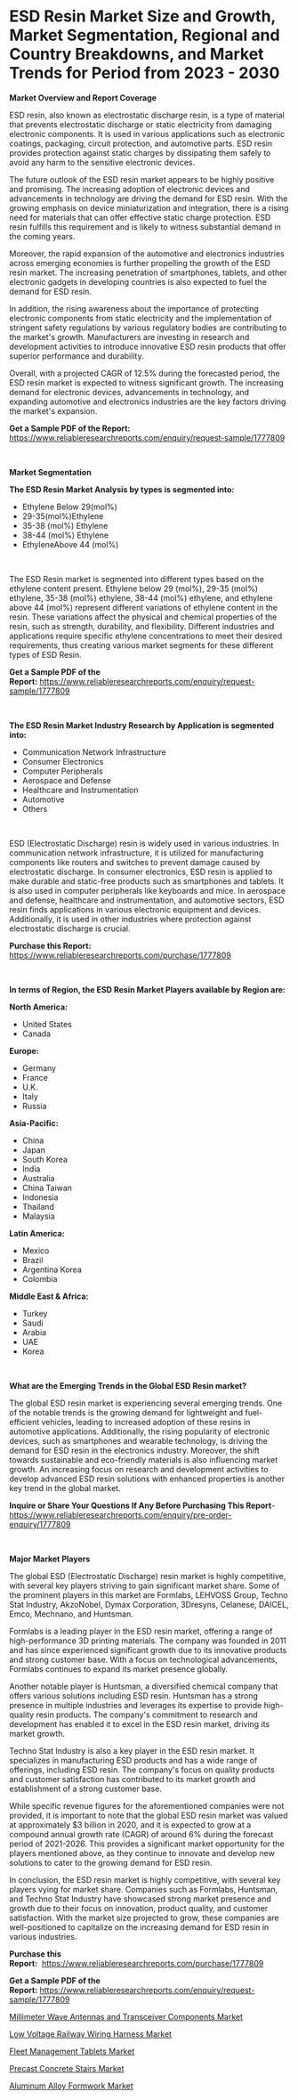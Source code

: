 <p><h1>ESD Resin Market Size and Growth, Market Segmentation, Regional and Country Breakdowns, and Market Trends for Period from 2023 -  2030</h1></p><p><strong>Market Overview and Report Coverage</strong></p>
<p><p>ESD resin, also known as electrostatic discharge resin, is a type of material that prevents electrostatic discharge or static electricity from damaging electronic components. It is used in various applications such as electronic coatings, packaging, circuit protection, and automotive parts. ESD resin provides protection against static charges by dissipating them safely to avoid any harm to the sensitive electronic devices.</p><p>The future outlook of the ESD resin market appears to be highly positive and promising. The increasing adoption of electronic devices and advancements in technology are driving the demand for ESD resin. With the growing emphasis on device miniaturization and integration, there is a rising need for materials that can offer effective static charge protection. ESD resin fulfills this requirement and is likely to witness substantial demand in the coming years.</p><p>Moreover, the rapid expansion of the automotive and electronics industries across emerging economies is further propelling the growth of the ESD resin market. The increasing penetration of smartphones, tablets, and other electronic gadgets in developing countries is also expected to fuel the demand for ESD resin.</p><p>In addition, the rising awareness about the importance of protecting electronic components from static electricity and the implementation of stringent safety regulations by various regulatory bodies are contributing to the market's growth. Manufacturers are investing in research and development activities to introduce innovative ESD resin products that offer superior performance and durability.</p><p>Overall, with a projected CAGR of 12.5% during the forecasted period, the ESD resin market is expected to witness significant growth. The increasing demand for electronic devices, advancements in technology, and expanding automotive and electronics industries are the key factors driving the market's expansion.</p></p>
<p><strong>Get a Sample PDF of the Report:</strong> <a href="https://www.reliableresearchreports.com/enquiry/request-sample/1777809">https://www.reliableresearchreports.com/enquiry/request-sample/1777809</a></p>
<p>&nbsp;</p>
<p><strong>Market Segmentation</strong></p>
<p><strong>The ESD Resin Market Analysis by types is segmented into:</strong></p>
<p><ul><li>Ethylene Below 29(mol%)</li><li>29-35(mol%)Ethylene</li><li>35-38 (mol%) Ethylene</li><li>38-44 (mol%) Ethylene</li><li>EthyleneAbove 44 (mol%)</li></ul></p>
<p>&nbsp;</p>
<p><p>The ESD Resin market is segmented into different types based on the ethylene content present. Ethylene below 29 (mol%), 29-35 (mol%) ethylene, 35-38 (mol%) ethylene, 38-44 (mol%) ethylene, and ethylene above 44 (mol%) represent different variations of ethylene content in the resin. These variations affect the physical and chemical properties of the resin, such as strength, durability, and flexibility. Different industries and applications require specific ethylene concentrations to meet their desired requirements, thus creating various market segments for these different types of ESD Resin.</p></p>
<p><strong>Get a Sample PDF of the Report:</strong>&nbsp;<a href="https://www.reliableresearchreports.com/enquiry/request-sample/1777809">https://www.reliableresearchreports.com/enquiry/request-sample/1777809</a></p>
<p>&nbsp;</p>
<p><strong>The ESD Resin Market Industry Research by Application is segmented into:</strong></p>
<p><ul><li>Communication Network Infrastructure</li><li>Consumer Electronics</li><li>Computer Peripherals</li><li>Aerospace and Defense</li><li>Healthcare and Instrumentation</li><li>Automotive</li><li>Others</li></ul></p>
<p>&nbsp;</p>
<p><p>ESD (Electrostatic Discharge) resin is widely used in various industries. In communication network infrastructure, it is utilized for manufacturing components like routers and switches to prevent damage caused by electrostatic discharge. In consumer electronics, ESD resin is applied to make durable and static-free products such as smartphones and tablets. It is also used in computer peripherals like keyboards and mice. In aerospace and defense, healthcare and instrumentation, and automotive sectors, ESD resin finds applications in various electronic equipment and devices. Additionally, it is used in other industries where protection against electrostatic discharge is crucial.</p></p>
<p><strong>Purchase this Report:</strong>&nbsp; <a href="https://www.reliableresearchreports.com/purchase/1777809">https://www.reliableresearchreports.com/purchase/1777809</a></p>
<p>&nbsp;</p>
<p><strong>In terms of Region, the ESD Resin Market Players available by Region are:</strong></p>
<p>
    <p> <strong> North America: </strong>
        <ul>
            <li>United States</li>
            <li>Canada</li>
        </ul>
        </p> 
    <p> <strong> Europe: </strong>
        <ul>
            <li>Germany</li>
            <li>France</li>
            <li>U.K.</li>
            <li>Italy</li>
            <li>Russia</li>
        </ul>
        </p> 
    <p> <strong> Asia-Pacific: </strong>
        <ul>
            <li>China</li>
            <li>Japan</li>
            <li>South Korea</li>
            <li>India</li>
            <li>Australia</li>
            <li>China Taiwan</li>
            <li>Indonesia</li>
            <li>Thailand</li>
            <li>Malaysia</li>
        </ul>
        </p> 
    <p> <strong> Latin America: </strong>
        <ul>
            <li>Mexico</li>
            <li>Brazil</li>
            <li>Argentina Korea</li>
            <li>Colombia</li>
        </ul>
        </p> 
    <p> <strong> Middle East & Africa: </strong>
        <ul>
            <li>Turkey</li>
            <li>Saudi</li>
            <li>Arabia</li>
            <li>UAE</li>
            <li>Korea</li>
        </ul>
    </p>
    </p>
<p>&nbsp;</p>
<p><strong>What are the Emerging Trends in the Global ESD Resin market?</strong></p>
<p><p>The global ESD resin market is experiencing several emerging trends. One of the notable trends is the growing demand for lightweight and fuel-efficient vehicles, leading to increased adoption of these resins in automotive applications. Additionally, the rising popularity of electronic devices, such as smartphones and wearable technology, is driving the demand for ESD resin in the electronics industry. Moreover, the shift towards sustainable and eco-friendly materials is also influencing market growth. An increasing focus on research and development activities to develop advanced ESD resin solutions with enhanced properties is another key trend in the global market.</p></p>
<p><strong>Inquire or Share Your Questions If Any Before Purchasing This Report</strong>- <a href="https://www.reliableresearchreports.com/enquiry/pre-order-enquiry/1777809">https://www.reliableresearchreports.com/enquiry/pre-order-enquiry/1777809</a></p>
<p>&nbsp;</p>
<p><strong>Major Market Players</strong></p>
<p><p>The global ESD (Electrostatic Discharge) resin market is highly competitive, with several key players striving to gain significant market share. Some of the prominent players in this market are Formlabs, LEHVOSS Group, Techno Stat Industry, AkzoNobel, Dymax Corporation, 3Dresyns, Celanese, DAICEL, Emco, Mechnano, and Huntsman.</p><p>Formlabs is a leading player in the ESD resin market, offering a range of high-performance 3D printing materials. The company was founded in 2011 and has since experienced significant growth due to its innovative products and strong customer base. With a focus on technological advancements, Formlabs continues to expand its market presence globally.</p><p>Another notable player is Huntsman, a diversified chemical company that offers various solutions including ESD resin. Huntsman has a strong presence in multiple industries and leverages its expertise to provide high-quality resin products. The company's commitment to research and development has enabled it to excel in the ESD resin market, driving its market growth.</p><p>Techno Stat Industry is also a key player in the ESD resin market. It specializes in manufacturing ESD products and has a wide range of offerings, including ESD resin. The company's focus on quality products and customer satisfaction has contributed to its market growth and establishment of a strong customer base.</p><p>While specific revenue figures for the aforementioned companies were not provided, it is important to note that the global ESD resin market was valued at approximately $3 billion in 2020, and it is expected to grow at a compound annual growth rate (CAGR) of around 6% during the forecast period of 2021-2026. This provides a significant market opportunity for the players mentioned above, as they continue to innovate and develop new solutions to cater to the growing demand for ESD resin.</p><p>In conclusion, the ESD resin market is highly competitive, with several key players vying for market share. Companies such as Formlabs, Huntsman, and Techno Stat Industry have showcased strong market presence and growth due to their focus on innovation, product quality, and customer satisfaction. With the market size projected to grow, these companies are well-positioned to capitalize on the increasing demand for ESD resin in various industries.</p></p>
<p><strong>Purchase this Report:</strong>&nbsp;&nbsp;<a href="https://www.reliableresearchreports.com/purchase/1777809">https://www.reliableresearchreports.com/purchase/1777809</a></p>
<p></p>
<p><strong>Get a Sample PDF of the Report:</strong>&nbsp;<a href="https://www.reliableresearchreports.com/enquiry/request-sample/1777809">https://www.reliableresearchreports.com/enquiry/request-sample/1777809</a></p>
<p><p><a href="https://medium.com/@reportmines/millimeter-wave-antennas-and-transceiver-components-market-analysis-and-sze-forecasted-for-period-257b2d9ea8d9">Millimeter Wave Antennas and Transceiver Components Market</a></p><p><a href="https://medium.com/@v25590012/analyzing-low-voltage-railway-wiring-harness-market-global-industry-perspective-and-forecast-2023-efe12389f105">Low Voltage Railway Wiring Harness Market</a></p><p><a href="https://medium.com/@juansmith1961/fleet-management-tablets-market-analysis-and-sze-forecasted-for-period-from-2023-to-2030-a0b9b620d309">Fleet Management Tablets Market</a></p><p><a href="https://github.com/scarol104/Market-Research-Report-List-1/blob/main/precast-concrete-stairs-market.md">Precast Concrete Stairs Market</a></p><p><a href="https://github.com/dzharov81/Market-Research-Report-List-1/blob/main/aluminum-alloy-formwork-market.md">Aluminum Alloy Formwork Market</a></p></p>